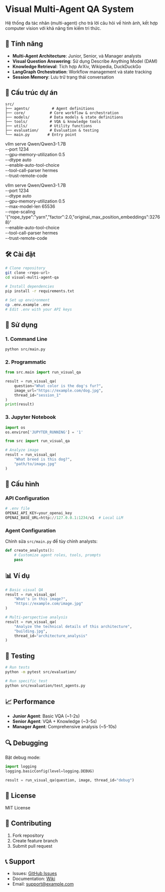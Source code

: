 # Visual Multi-Agent QA System

Hệ thống đa tác nhân (multi-agent) cho trả lời câu hỏi về hình ảnh, kết hợp computer vision với khả năng tìm kiếm tri thức.

## 🚀 Tính năng

- **Multi-Agent Architecture**: Junior, Senior, và Manager analysts
- **Visual Question Answering**: Sử dụng Describe Anything Model (DAM)
- **Knowledge Retrieval**: Tích hợp ArXiv, Wikipedia, DuckDuckGo
- **LangGraph Orchestration**: Workflow management và state tracking
- **Session Memory**: Lưu trữ trạng thái conversation

## 📁 Cấu trúc dự án

```
src/
├── agents/          # Agent definitions
├── core/           # Core workflow & orchestration  
├── models/         # Data models & state definitions
├── tools/          # VQA & knowledge tools
├── utils/          # Utility functions
├── evaluation/     # Evaluation & testing
└── main.py        # Entry point
```

vllm serve Qwen/Qwen3-1.7B \
--port 1234 \
--gpu-memory-utilization 0.5 \
--dtype auto \
--enable-auto-tool-choice \
--tool-call-parser hermes \
--trust-remote-code

vllm serve Qwen/Qwen3-1.7B \
  --port 1234 \
  --dtype auto \
  --gpu-memory-utilization 0.5 \
  --max-model-len 65536 \
  --rope-scaling '{"rope_type":"yarn","factor":2.0,"original_max_position_embeddings":32768}' \
  --enable-auto-tool-choice \
  --tool-call-parser hermes \
  --trust-remote-code


## 🛠️ Cài đặt

```bash
# Clone repository
git clone <repo-url>
cd visual-multi-agent-qa

# Install dependencies  
pip install -r requirements.txt

# Set up environment
cp .env.example .env
# Edit .env with your API keys
```

## 🎯 Sử dụng

### 1. Command Line

```bash
python src/main.py
```

### 2. Programmatic

```python
from src.main import run_visual_qa

result = run_visual_qa(
    question="What color is the dog's fur?",
    image_url="https://example.com/dog.jpg",
    thread_id="session_1"
)
print(result)
```

### 3. Jupyter Notebook

```python
import os
os.environ['JUPYTER_RUNNING'] = '1'

from src import run_visual_qa

# Analyze image
result = run_visual_qa(
    "What breed is this dog?", 
    "path/to/image.jpg"
)
```

## 🔧 Cấu hình

### API Configuration

```python
# .env file
OPENAI_API_KEY=your_openai_key
OPENAI_BASE_URL=http://127.0.0.1:1234/v1  # Local LLM
```

### Agent Configuration

Chỉnh sửa `src/main.py` để tùy chỉnh analysts:

```python
def create_analysts():
    # Customize agent roles, tools, prompts
    pass
```

## 📊 Ví dụ

```python
# Basic visual QA
result = run_visual_qa(
    "What's in this image?",
    "https://example.com/image.jpg"
)

# Multi-perspective analysis  
result = run_visual_qa(
    "Analyze the technical details of this architecture",
    "building.jpg",
    thread_id="architecture_analysis"
)
```

## 🧪 Testing

```bash
# Run tests
python -m pytest src/evaluation/

# Run specific test
python src/evaluation/test_agents.py
```

## 📈 Performance

- **Junior Agent**: Basic VQA (~1-2s)
- **Senior Agent**: VQA + Knowledge (~3-5s)  
- **Manager Agent**: Comprehensive analysis (~5-10s)

## 🔍 Debugging

Bật debug mode:

```python
import logging
logging.basicConfig(level=logging.DEBUG)

result = run_visual_qa(question, image, thread_id="debug")
```

## 📝 License

MIT License

## 🤝 Contributing

1. Fork repository
2. Create feature branch
3. Submit pull request

## 📞 Support

- Issues: [GitHub Issues](link)
- Documentation: [Wiki](link)
- Email: support@example.com 